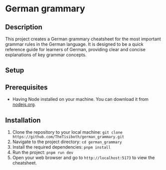 # German grammary

## Description

This project creates a German grammary cheatsheet for the most important grammar rules in the German language. It is designed to be a quick reference guide for learners of German, providing clear and concise explanations of key grammar concepts.

## Setup

## Prerequisites
- Having Node installed on your machine. You can download it from [nodejs.org](https://nodejs.org/).

## Installation

1. Clone the repository to your local machine: `git clone https://github.com/TheTisiboth/german_grammary.git`
2. Navigate to the project directory: `cd german_grammary`
3. Install the required dependencies: `pnpm install`
4. Run the project: `pnpm run dev`
5. Open your web browser and go to `http://localhost:5173` to view the cheatsheet.
